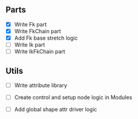 
## Parts
- [x] Write Fk part
- [x] Write FkChain part
- [x] Add Fk base stretch logic
- [ ] Write Ik part
- [ ] Write IkFkChain part

## Utils
- [ ] Write attribute library
- [ ] Create control and setup node logic in Modules
- [ ] Add global shape attr driver logic

